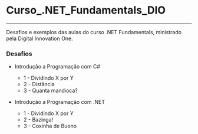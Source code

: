 # Curso_.NET_Fundamentals_DIO
---
 Desafios e exemplos das aulas do curso .NET Fundamentals, ministrado pela Digital Innovation One.
 
 ### Desafios
 
 * Introdução a Programação com C#
    * 1 - Dividindo X por Y
    * 2 - Distância
    * 3 - Quanta mandioca?
    
 * Introdução a Programação com .NET
    * 1 - Dividindo X por Y
    * 2 - Bazinga!
    * 3 - Coxinha de Bueno
